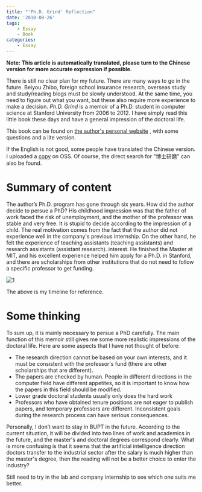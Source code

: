 ```yaml
---
title: "'Ph.D. Grind' Reflection"
date: '2018-08-26'
tags:
    - Essay
    - Book
categories:
    - Essay
---
```


__Note: This article is automatically translated, please turn to the Chinese version for more accurate expression if possible.__

There is still no clear plan for my future. There are many ways to go in the future. Beiyou Zhibo, foreign school insurance research, overseas study and study/reading blogs must be slowly understood. At the same time, you need to figure out what you want, but these also require more experience to make a decision. *Ph.D. Grind* is a memoir of a Ph.D. student in computer science at Stanford University from 2006 to 2012. I have simply read this little book these days and have a general impression of the doctoral life.

<!-- more -->

This book can be found on [the author's personal website](http://pgbovine.net/PhD-memoir.htm) , with some questions and a lite version.

If the English is not good, some people have translated the Chinese version. I uploaded a [copy](https://source-bed.oss-cn-beijing.aliyuncs.com/files/%E5%8D%9A%E5%A3%AB%E7%A0%94%E7%A3%A8.pdf) on OSS. Of course, the direct search for "博士研磨" can also be found.

# Summary of content

The author’s Ph.D. program has gone through six years. How did the author decide to persue a PhD? His childhood impression was that the father of work faced the risk of unemployment, and the mother of the professor was stable and very free. It is stupid to decide according to the impression of a child. The real motivation comes from the fact that the author did not experience well in the company's previous internship. On the other hand, he felt the experience of teaching assistants (teaching assistants) and research assistants (assistant research). interest. He finished the Master at MIT, and his excellent experience helped him apply for a Ph.D. in Stanford, and there are scholarships from other institutions that do not need to follow a specific professor to get funding.

![1](https://sine-img-bed.oss-cn-beijing.aliyuncs.com/autoup/phd-grind-timeline.svg)

The above is my timeline for reference.

# Some thinking

To sum up, it is mainly necessary to persue a PhD carefully. The main function of this memoir still gives me some more realistic impressions of the doctoral life. Here are some aspects that I have not thought of before:

- The research direction cannot be based on your own interests, and it must be consistent with the professor's fund (there are other scholarships that are different).
- The papers are checked by human. People in different directions in the computer field have different appetites, so it is important to know how the papers in this field should be modified.
- Lower grade doctoral students usually only does the hard work
- Professors who have obtained tenure positions are not eager to publish papers, and temporary professors are different. Inconsistent goals during the research process can have serious consequences.

Personally, I don’t want to stay in BUPT in the future. According to the current situation, it will be divided into two lines of work and academics in the future, and the master's and doctoral degrees correspond clearly. What is more confusing is that it seems that the artificial intelligence direction doctors transfer to the industrial sector after the salary is much higher than the master's degree, then the reading will not be a better choice to enter the industry?

Still need to try in the lab and company internship to see which one suits me better.
